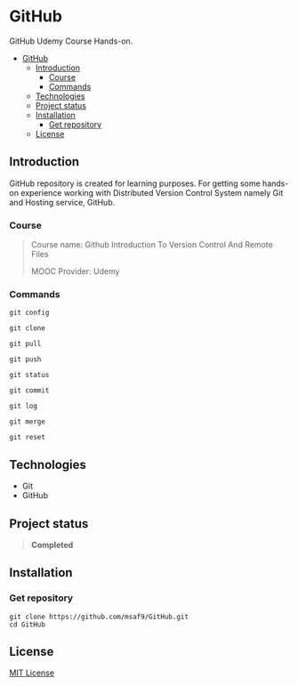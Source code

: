 # GitHub
GitHub Udemy Course Hands-on.

- [GitHub](#github)
  - [Introduction](#introduction)
    - [Course](#course)
    - [Commands](#commands)
  - [Technologies](#technologies)
  - [Project status](#project-status)
  - [Installation](#installation)
    - [Get repository](#get-repository)
  - [License](#license)

## Introduction
GitHub repository is created for learning purposes. For getting some hands-on experience working with Distributed Version Control System namely Git and Hosting service, GitHub. 

### Course 
> Course name: Github Introduction To Version Control And Remote Files
> 
> MOOC Provider: Udemy

### Commands
```git
git config
```

```git
git clone
```

```git
git pull
```

```git
git push
```

```git
git status
```

```git
git commit
```

```git
git log
```

```git
git merge
```

```git
git reset
```
## Technologies
- Git
- GitHub

## Project status
> **Completed**

## Installation
### Get repository
```git
git clone https://github.com/msaf9/GitHub.git
cd GitHub
```

## License
[MIT License](LICENSE)
